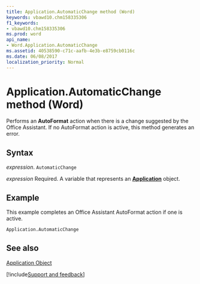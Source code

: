 ```yaml
---
title: Application.AutomaticChange method (Word)
keywords: vbawd10.chm158335306
f1_keywords:
- vbawd10.chm158335306
ms.prod: word
api_name:
- Word.Application.AutomaticChange
ms.assetid: 40538590-c71c-aafb-4e3b-e8759cb0116c
ms.date: 06/08/2017
localization_priority: Normal
---
```



# Application.AutomaticChange method (Word)

Performs an  **AutoFormat** action when there is a change suggested by the Office Assistant. If no AutoFormat action is active, this method generates an error.


## Syntax

_expression_. `AutomaticChange`

_expression_ Required. A variable that represents an **[Application](Word.Application.md)** object. 


## Example

This example completes an Office Assistant AutoFormat action if one is active.


```vb
Application.AutomaticChange
```


## See also


[Application Object](Word.Application.md)

[!include[Support and feedback](~/includes/feedback-boilerplate.md)]